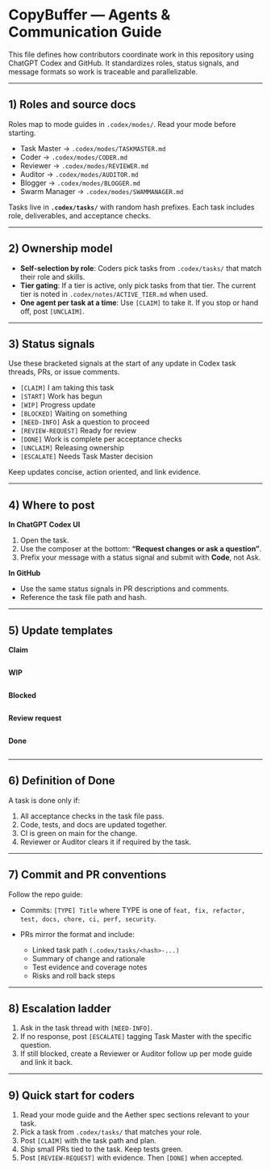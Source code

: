 # CopyBuffer — Agents & Communication Guide

This file defines how contributors coordinate work in this repository using 
ChatGPT Codex and GitHub. It standardizes roles, status signals, and message 
formats so work is traceable and parallelizable.

---

## 1) Roles and source docs

Roles map to mode guides in `.codex/modes/`. Read your mode before starting.

* Task Master → `.codex/modes/TASKMASTER.md`
* Coder → `.codex/modes/CODER.md`
* Reviewer → `.codex/modes/REVIEWER.md`
* Auditor → `.codex/modes/AUDITOR.md`
* Blogger → `.codex/modes/BLOGGER.md`
* Swarm Manager → `.codex/modes/SWAMMANAGER.md`

Tasks live in **`.codex/tasks/`** with random hash prefixes. Each task 
includes role, deliverables, and acceptance checks.

---

## 2) Ownership model

* **Self-selection by role**: Coders pick tasks from `.codex/tasks/` that match their role and skills.
* **Tier gating**: If a tier is active, only pick tasks from that tier. The current tier is noted in `.codex/notes/ACTIVE_TIER.md` when used.
* **One agent per task at a time**: Use `[CLAIM]` to take it. If you stop or hand off, post `[UNCLAIM]`.

---

## 3) Status signals

Use these bracketed signals at the start of any update in Codex task threads, 
PRs, or issue comments.

* `[CLAIM]` I am taking this task
* `[START]` Work has begun
* `[WIP]` Progress update
* `[BLOCKED]` Waiting on something
* `[NEED-INFO]` Ask a question to proceed
* `[REVIEW-REQUEST]` Ready for review
* `[DONE]` Work is complete per acceptance checks
* `[UNCLAIM]` Releasing ownership
* `[ESCALATE]` Needs Task Master decision

Keep updates concise, action oriented, and link evidence.

---

## 4) Where to post

**In ChatGPT Codex UI**

1. Open the task.
2. Use the composer at the bottom: **“Request changes or ask a question”**.
3. Prefix your message with a status signal and submit with **Code**, not Ask.

**In GitHub**

* Use the same status signals in PR descriptions and comments.
* Reference the task file path and hash.

---

## 5) Update templates

**Claim**

```
```

**WIP**

```
```

**Blocked**

```
```

**Review request**

```
```

**Done**

```
```

---

## 6) Definition of Done

A task is done only if:

1. All acceptance checks in the task file pass.
2. Code, tests, and docs are updated together.
3. CI is green on main for the change.
4. Reviewer or Auditor clears it if required by the task.

---

## 7) Commit and PR conventions

Follow the repo guide:

* Commits: `[TYPE] Title` where TYPE is one of `feat, fix, refactor, test, docs, chore, ci, perf, security`.
* PRs mirror the format and include:

  * Linked task path `(.codex/tasks/<hash>-...)`
  * Summary of change and rationale
  * Test evidence and coverage notes
  * Risks and roll back steps

---

## 8) Escalation ladder

1. Ask in the task thread with `[NEED-INFO]`.
2. If no response, post `[ESCALATE]` tagging Task Master with the specific question.
3. If still blocked, create a Reviewer or Auditor follow up per mode guide and link it back.

---

## 9) Quick start for coders

1. Read your mode guide and the Aether spec sections relevant to your task.
2. Pick a task from `.codex/tasks/` that matches your role.
3. Post `[CLAIM]` with the task path and plan.
4. Ship small PRs tied to the task. Keep tests green.
5. Post `[REVIEW-REQUEST]` with evidence. Then `[DONE]` when accepted.

